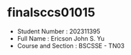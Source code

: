 # finalsccs01015

  - Student Number : 202311395
  - Full Name : Ericson John S. Yu
  - Course and Section : BSCSSE - TN03
